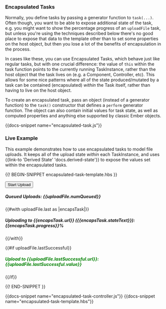 <h3>Encapsulated Tasks</h3>

<p>
  Normally, you define tasks by passing a generator function to <code>task(...)</code>.
  Often though, you want to be able to expose additional state of the task,
  e.g. you might want to show the percentage progress of an <code>uploadFile</code> task,
  but unless you're using the techniques described below there's no good
  place to expose that data to the template other than to set some properties
  on the host object, but then you lose a lot of the benefits of encapsulation
  in the process.
</p>

<p>
  In cases like these, you can use Encapsulated Tasks, which behave just
  like regular tasks, but with one crucial difference: the value
  of <code>this</code> within the task function points to the currently
  running TaskInstance, rather than the host object that the task lives on
  (e.g. a Component, Controller, etc). This allows for some nice patterns
  where all of the state produced/mutated by a task can be contained (encapsulated)
  <em>within</em> the Task itself, rather than having to live on the host
  object.
</p>

<p>
  To create an encapsulated task, pass an object (instead of a generator function)
  to the <code>task()</code>
  constructor that defines a <code>perform</code> generator function. The
  object can also contain initial values for task state, as well as computed
  properties and anything else supported by classic Ember objects.
</p>

{{docs-snippet name="encapsulated-task.js"}}

<h3>Live Example</h3>

<p>
  This example demonstrates how to use encapsulated tasks to
  model file uploads. It keeps all of the upload state <em>within</em>
  each TaskInstance, and uses {{link-to 'Derived State' 'docs.derived-state'}}
  to expose the values set within the encapsulated tasks.
</p>

{{! BEGIN-SNIPPET encapsulated-task-template.hbs }}
<p>
  <button class="button" onclick={{perform uploadFile makeRandomUrl}}>
    Start Upload
  </button>
</p>

<h5>Queued Uploads: {{uploadFile.numQueued}}</h5>

{{#with uploadFile.last as |encapsTask|}}
  <h5>
    Uploading to {{encapsTask.url}} ({{encapsTask.stateText}}):
    {{encapsTask.progress}}%
  </h5>
{{/with}}

{{#if uploadFile.lastSuccessful}}
  <h5 style="color: green;">
    <strong>
    Upload to {{uploadFile.lastSuccessful.url}}:
    {{uploadFile.lastSuccessful.value}}
    </strong>
  </h5>
{{/if}}

{{! END-SNIPPET }}

{{docs-snippet name="encapsulated-task-controller.js"}}
{{docs-snippet name="encapsulated-task-template.hbs"}}
